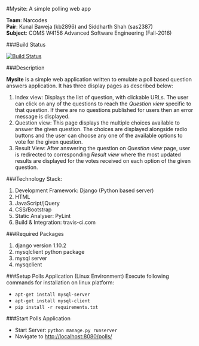 #Mysite: A simple polling web app

__Team__: Narcodes  
__Pair__: Kunal Baweja (kb2896) and Siddharth Shah (sas2387)  
__Subject__: COMS W4156 Advanced Software Engineering (Fall-2016)  

###Build Status

[![Build Status](https://travis-ci.com/bawejakunal/mysite.svg?token=HmbQpxEB9Why6RZSRefB&branch=master)](https://travis-ci.com/bawejakunal/mysite)


###Description

**Mysite** is a simple web application written to emulate a poll based question answers application. It has three display pages as described below:
  1. Index view: Displays the list of question, with clickable URLs. The user can click on any of the questions to reach the _Question view_ specific to that question. If there are no questions published for users then an error message is displayed.
  2. Question view: This page displays the multiple choices available to answer the given question. The choices are displayed alongside radio buttons and the user can choose any one of the available options to vote for the given question.
  3. Result View: After answering the question on _Question view_ page, user is redirected to corresponding _Result view_ where the most updated results are displayed for the votes received on each option of the given question.


###Technology Stack:

  1. Development Framework: Django (Python based server)
  2. HTML
  3. JavaScript/jQuery
  4. CSS/Bootstrap
  5. Static Analyser: PyLint
  6. Build & Integration: travis-ci.com


###Required Packages
  1. django version 1.10.2
  2. mysqlclient python package
  3. mysql server
  4. mysqclient


###Setup Polls Application (Linux Environment)
Execute following commands for installation on linux platform:  
  * `apt-get install mysql-server`
  * `apt-get install mysql-client`
  * `pip install -r requirements.txt`


###Start Polls Application
  * Start Server: `python manage.py runserver`
  * Navigate to [http://localhost:8080/polls/](http://localhost:8080/polls/)

